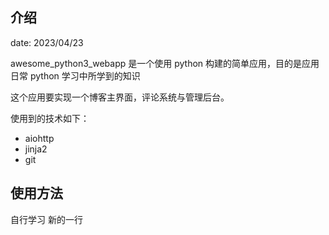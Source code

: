 ## 介绍

date: 2023/04/23

awesome_python3_webapp 是一个使用 python 构建的简单应用，目的是应用日常 python 学习中所学到的知识

这个应用要实现一个博客主界面，评论系统与管理后台。

使用到的技术如下：


- aiohttp
- jinja2
- git


## 使用方法

自行学习
新的一行

